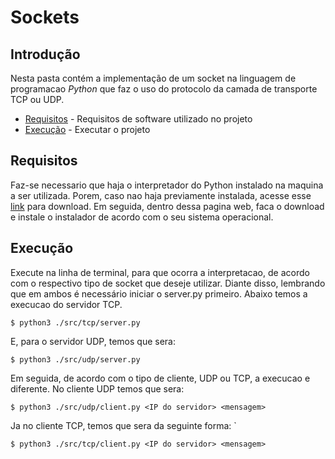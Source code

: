 # Sockets

## Introdução  

Nesta pasta contém a implementação de um socket na linguagem de programacao _Python_ que faz o uso do protocolo da camada de transporte TCP ou UDP.  

- [Requisitos](#requisitos) - Requisitos de software utilizado no projeto
- [Execução](#compilação-e-execução) - Executar o projeto

## Requisitos    

Faz-se necessario que haja o interpretador do Python instalado na maquina a ser utilizada. Porem, caso nao haja previamente instalada, acesse esse [link] para download. Em seguida, dentro dessa pagina web, faca o download e instale o instalador de acordo com o seu sistema operacional.

[link]:https://www.python.org/downloads/

## Execução    


Execute na linha de terminal, para que ocorra a interpretacao, de acordo com o respectivo tipo de socket que deseje utilizar. Diante disso, lembrando que em ambos é necessário iniciar o server.py primeiro. Abaixo temos a execucao do servidor TCP.

```
$ python3 ./src/tcp/server.py
```  
E, para o servidor UDP, temos que sera:

```
$ python3 ./src/udp/server.py
```  
Em seguida, de acordo com o tipo de cliente, UDP ou TCP, a execucao e diferente. No cliente UDP temos que sera:

```
$ python3 ./src/udp/client.py <IP do servidor> <mensagem>
```  
Ja no cliente TCP, temos que sera da seguinte forma: `

```
$ python3 ./src/tcp/client.py <IP do servidor> <mensagem>
```  

[UDP]:https://pt.wikipedia.org/wiki/User_Datagram_Protocol
